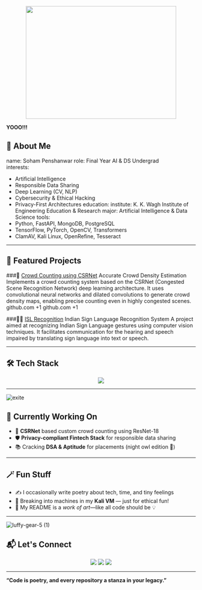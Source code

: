<p align="center">
  <img src=![yoo](https://github.com/user-attachments/assets/3162eac2-4353-44ff-9fda-1559fa572012) width="400" height="300" />
</p>


**YOOO!!!**



## 🧠 About Me


name: Soham Penshanwar
role: Final Year AI & DS Undergrad  
interests:
  - Artificial Intelligence
  - Responsible Data Sharing
  - Deep Learning (CV, NLP)
  - Cybersecurity & Ethical Hacking
  - Privacy-First Architectures
education:
  institute: K. K. Wagh Institute of Engineering Education & Research
  major: Artificial Intelligence & Data Science
tools:
  - Python, FastAPI, MongoDB, PostgreSQL
  - TensorFlow, PyTorch, OpenCV, Transformers
  - ClamAV, Kali Linux, OpenRefine, Tesseract

---

## 🚀 Featured Projects

###🧠 [Crowd Counting using CSRNet](https://github.com/thesoham2203)
Accurate Crowd Density Estimation
Implements a crowd counting system based on the CSRNet (Congested Scene Recognition Network) deep learning architecture. It uses convolutional neural networks and dilated convolutions to generate crowd density maps, enabling precise counting even in highly congested scenes. 
github.com
+1
github.com
+1

###🧏‍♂️ [ISL Recognition](https://github.com/thesoham2203)
Indian Sign Language Recognition System
A project aimed at recognizing Indian Sign Language gestures using computer vision techniques. It facilitates communication for the hearing and speech impaired by translating sign language into text or speech.

---

## 🛠️ Tech Stack

<p align="center">
  <img src="https://skillicons.dev/icons?i=python,tensorflow,pytorch,fastapi,mongodb,postgres,linux,opencv,git,docker,aws,vscode" />
</p>

---
![exite](https://github.com/user-attachments/assets/93cd3bbf-088a-40d7-af39-c4003b90cf30)

## 🎯 Currently Working On

* 🔬 **CSRNet** based custom crowd counting using ResNet-18
* 🛡️ **Privacy-compliant Fintech Stack** for responsible data sharing
* 📚 Cracking **DSA & Aptitude** for placements (night owl edition 🌙)

---

## 🪄 Fun Stuff

* ✍️ I occasionally write poetry about tech, time, and tiny feelings
* 🐧 Breaking into machines in my **Kali VM** — just for ethical fun!
* 🎨 My README is a *work of art*—like all code should be 💡

---
![luffy-gear-5 (1)](https://github.com/user-attachments/assets/4ab1c3cb-c2e8-40ea-ab2a-0d86244b7099)

## 📬 Let's Connect

<p align="center">
  <a href="https://linkedin.com/in/soham-penshanwar"><img src="https://img.shields.io/badge/LinkedIn-blue?logo=linkedin&style=for-the-badge" /></a>
  <a href="mailto:sohampilot0@gmail.com"><img src="https://img.shields.io/badge/Gmail-red?logo=gmail&style=for-the-badge" /></a>
  <a href="https://github.com/thesoham2203"><img src="https://img.shields.io/badge/GitHub-black?logo=github&style=for-the-badge" /></a>
</p>

---
**“Code is poetry, and every repository a stanza in your legacy.”**
```
